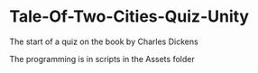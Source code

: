 # Tale-Of-Two-Cities-Quiz-Unity
The start of a quiz on the book by Charles Dickens

The programming is in scripts in the Assets folder
